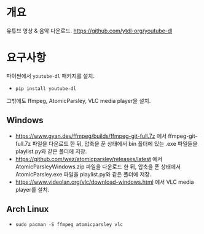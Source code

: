 # 개요

유튜브 영상 & 음악 다운로드. https://github.com/ytdl-org/youtube-dl

# 요구사항

파이썬에서 `youtube-dl` 패키지를 설치.
* `pip install youtube-dl`

그밖에도 ffmpeg, AtomicParsley, VLC media player을 설치.

## Windows

* https://www.gyan.dev/ffmpeg/builds/ffmpeg-git-full.7z 에서 ffmpeg-git-full.7z 파일을 다운로드 한 뒤, 압축을 푼 상태에서 bin 폴더에 있는 .exe 파일들을 playlist.py와 같은 폴더에 저장.
* https://github.com/wez/atomicparsley/releases/latest 에서 AtomicParsleyWindows.zip 파일을 다운로드 한 뒤, 압축을 푼 상태에서 AtomicParsley.exe 파일을 playlist.py와 같은 폴더에 저장.
* https://www.videolan.org/vlc/download-windows.html 에서 VLC media player를 설치.

## Arch Linux

* `sudo pacman -S ffmpeg atomicparsley vlc`
